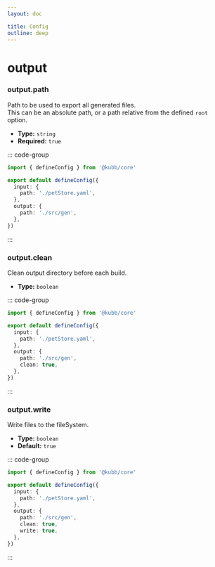 ```yaml
---
layout: doc

title: Config
outline: deep
---
```


# output

### output.path

Path to be used to export all generated files.<br/>
This can be an absolute path, or a path relative from the defined `root` option.

- **Type:** `string` <br/>
- **Required:** `true`

::: code-group

```typescript [kubb.config.ts]
import { defineConfig } from '@kubb/core'

export default defineConfig({
  input: {
    path: './petStore.yaml',
  },
  output: {
    path: './src/gen',
  },
})
```

:::

### output.clean

Clean output directory before each build.

- **Type:** `boolean` <br/>

::: code-group

```typescript [kubb.config.ts]
import { defineConfig } from '@kubb/core'

export default defineConfig({
  input: {
    path: './petStore.yaml',
  },
  output: {
    path: './src/gen',
    clean: true,
  },
})
```

:::

### output.write

Write files to the fileSystem.

- **Type:** `boolean` <br/>
- **Default:** `true`

::: code-group

```typescript [kubb.config.ts]
import { defineConfig } from '@kubb/core'

export default defineConfig({
  input: {
    path: './petStore.yaml',
  },
  output: {
    path: './src/gen',
    clean: true,
    write: true,
  },
})
```

:::

